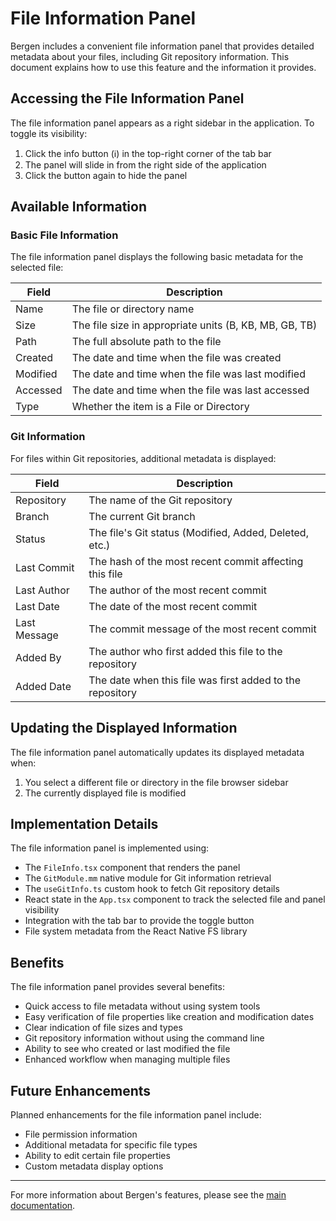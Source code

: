 # File Information Panel

Bergen includes a convenient file information panel that provides detailed metadata about your files, including Git repository information. This document explains how to use this feature and the information it provides.

## Accessing the File Information Panel

The file information panel appears as a right sidebar in the application. To toggle its visibility:

1. Click the info button (ℹ️) in the top-right corner of the tab bar
2. The panel will slide in from the right side of the application
3. Click the button again to hide the panel

## Available Information

### Basic File Information

The file information panel displays the following basic metadata for the selected file:

| Field | Description |
|-------|-------------|
| Name | The file or directory name |
| Size | The file size in appropriate units (B, KB, MB, GB, TB) |
| Path | The full absolute path to the file |
| Created | The date and time when the file was created |
| Modified | The date and time when the file was last modified |
| Accessed | The date and time when the file was last accessed |
| Type | Whether the item is a File or Directory |

### Git Information

For files within Git repositories, additional metadata is displayed:

| Field | Description |
|-------|-------------|
| Repository | The name of the Git repository |
| Branch | The current Git branch |
| Status | The file's Git status (Modified, Added, Deleted, etc.) |
| Last Commit | The hash of the most recent commit affecting this file |
| Last Author | The author of the most recent commit |
| Last Date | The date of the most recent commit |
| Last Message | The commit message of the most recent commit |
| Added By | The author who first added this file to the repository |
| Added Date | The date when this file was first added to the repository |

## Updating the Displayed Information

The file information panel automatically updates its displayed metadata when:

1. You select a different file or directory in the file browser sidebar
2. The currently displayed file is modified

## Implementation Details

The file information panel is implemented using:

- The `FileInfo.tsx` component that renders the panel
- The `GitModule.mm` native module for Git information retrieval 
- The `useGitInfo.ts` custom hook to fetch Git repository details
- React state in the `App.tsx` component to track the selected file and panel visibility
- Integration with the tab bar to provide the toggle button
- File system metadata from the React Native FS library

## Benefits

The file information panel provides several benefits:

- Quick access to file metadata without using system tools
- Easy verification of file properties like creation and modification dates
- Clear indication of file sizes and types
- Git repository information without using the command line
- Ability to see who created or last modified the file
- Enhanced workflow when managing multiple files

## Future Enhancements

Planned enhancements for the file information panel include:

- File permission information
- Additional metadata for specific file types
- Ability to edit certain file properties
- Custom metadata display options

---

For more information about Bergen's features, please see the [main documentation](README.md).